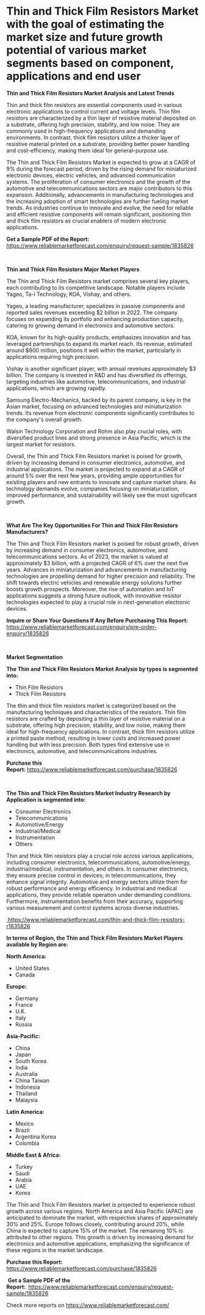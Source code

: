 <p><h1>Thin and Thick Film Resistors Market with the goal of estimating the market size and future growth potential of various market segments based on component, applications and end user</h1></p><p><strong>Thin and Thick Film Resistors Market Analysis and Latest Trends</strong></p>
<p><p>Thin and thick film resistors are essential components used in various electronic applications to control current and voltage levels. Thin film resistors are characterized by a thin layer of resistive material deposited on a substrate, offering high precision, stability, and low noise. They are commonly used in high-frequency applications and demanding environments. In contrast, thick film resistors utilize a thicker layer of resistive material printed on a substrate, providing better power handling and cost-efficiency, making them ideal for general-purpose use.</p><p>The Thin and Thick Film Resistors Market is expected to grow at a CAGR of 9% during the forecast period, driven by the rising demand for miniaturized electronic devices, electric vehicles, and advanced communication systems. The proliferation of consumer electronics and the growth of the automotive and telecommunications sectors are major contributors to this expansion. Additionally, advancements in manufacturing technologies and the increasing adoption of smart technologies are further fueling market trends. As industries continue to innovate and evolve, the need for reliable and efficient resistive components will remain significant, positioning thin and thick film resistors as crucial enablers of modern electronic applications.</p></p>
<p><strong>Get a Sample PDF of the Report:&nbsp;</strong> <a href="https://www.reliablemarketforecast.com/enquiry/request-sample/1835826?utm_campaign=1903&utm_medium=2&utm_source=Github&utm_content=ia&utm_term=31122024&utm_id=thin-and-thick-film-resistors">https://www.reliablemarketforecast.com/enquiry/request-sample/1835826</a></p>
<p>&nbsp;</p>
<p><strong>Thin and Thick Film Resistors Major Market Players</strong></p>
<p><p>The Thin and Thick Film Resistors market comprises several key players, each contributing to its competitive landscape. Notable players include Yageo, Ta-I Technology, KOA, Vishay, and others. </p><p>Yageo, a leading manufacturer, specializes in passive components and reported sales revenues exceeding $2 billion in 2022. The company focuses on expanding its portfolio and enhancing production capacity, catering to growing demand in electronics and automotive sectors.</p><p>KOA, known for its high-quality products, emphasizes innovation and has leveraged partnerships to expand its market reach. Its revenue, estimated around $800 million, positions it well within the market, particularly in applications requiring high precision.</p><p>Vishay is another significant player, with annual revenues approximately $3 billion. The company is invested in R&D and has diversified its offerings, targeting industries like automotive, telecommunications, and industrial applications, which are growing rapidly.</p><p>Samsung Electro-Mechanics, backed by its parent company, is key in the Asian market, focusing on advanced technologies and miniaturization trends. Its revenue from electronic components significantly contributes to the company's overall growth.</p><p>Walsin Technology Corporation and Rohm also play crucial roles, with diversified product lines and strong presence in Asia Pacific, which is the largest market for resistors.</p><p>Overall, the Thin and Thick Film Resistors market is poised for growth, driven by increasing demand in consumer electronics, automotive, and industrial applications. The market is projected to expand at a CAGR of around 5% over the next few years, providing ample opportunities for existing players and new entrants to innovate and capture market share. As technology demands evolve, companies focusing on miniaturization, improved performance, and sustainability will likely see the most significant growth.</p></p>
<p>&nbsp;</p>
<p><strong>What Are The Key Opportunities For Thin and Thick Film Resistors Manufacturers?</strong></p>
<p><p>The Thin and Thick Film Resistors market is poised for robust growth, driven by increasing demand in consumer electronics, automotive, and telecommunications sectors. As of 2023, the market is valued at approximately $3 billion, with a projected CAGR of 6% over the next five years. Advances in miniaturization and advancements in manufacturing technologies are propelling demand for higher precision and reliability. The shift towards electric vehicles and renewable energy solutions further boosts growth prospects. Moreover, the rise of automation and IoT applications suggests a strong future outlook, with innovative resistor technologies expected to play a crucial role in next-generation electronic devices.</p></p>
<p><strong>Inquire or Share Your Questions If Any Before Purchasing This Report:</strong> <a href="https://www.reliablemarketforecast.com/enquiry/pre-order-enquiry/1835826?utm_campaign=1903&utm_medium=2&utm_source=Github&utm_content=ia&utm_term=31122024&utm_id=thin-and-thick-film-resistors">https://www.reliablemarketforecast.com/enquiry/pre-order-enquiry/1835826</a></p>
<p>&nbsp;</p>
<p><strong>Market Segmentation</strong></p>
<p><strong>The Thin and Thick Film Resistors Market Analysis by types is segmented into:</strong></p>
<p><ul><li>Thin Film Resistors</li><li>Thick Film Resistors</li></ul></p>
<p><p>The thin and thick film resistors market is categorized based on the manufacturing techniques and characteristics of the resistors. Thin film resistors are crafted by depositing a thin layer of resistive material on a substrate, offering high precision, stability, and low noise, making them ideal for high-frequency applications. In contrast, thick film resistors utilize a printed paste method, resulting in lower costs and increased power handling but with less precision. Both types find extensive use in electronics, automotive, and telecommunications industries.</p></p>
<p><strong>Purchase this Report:&nbsp;</strong><a href="https://www.reliablemarketforecast.com/purchase/1835826?utm_campaign=1903&utm_medium=2&utm_source=Github&utm_content=ia&utm_term=31122024&utm_id=thin-and-thick-film-resistors">https://www.reliablemarketforecast.com/purchase/1835826</a></p>
<p>&nbsp;</p>
<p><strong>The Thin and Thick Film Resistors Market Industry Research by Application is segmented into:</strong></p>
<p><ul><li>Consumer Electronics</li><li>Telecommunications</li><li>Automotive/Energy</li><li>Industrial/Medical</li><li>Instrumentation</li><li>Others</li></ul></p>
<p><p>Thin and thick film resistors play a crucial role across various applications, including consumer electronics, telecommunications, automotive/energy, industrial/medical, instrumentation, and others. In consumer electronics, they ensure precise control in devices; in telecommunications, they enhance signal integrity. Automotive and energy sectors utilize them for robust performance and energy efficiency. In industrial and medical applications, they provide reliable operation under demanding conditions. Furthermore, instrumentation benefits from their accuracy, supporting various measurement and control systems across diverse industries.</p></p>
<p><a href="https://www.reliablemarketforecast.com/thin-and-thick-film-resistors-r1835826?utm_campaign=1903&utm_medium=2&utm_source=Github&utm_content=ia&utm_term=31122024&utm_id=thin-and-thick-film-resistors">&nbsp;https://www.reliablemarketforecast.com/thin-and-thick-film-resistors-r1835826</a></p>
<p><strong>In terms of Region, the Thin and Thick Film Resistors Market Players available by Region are:</strong></p>
<p>
    <p> <strong> North America: </strong>
        <ul>
            <li>United States</li>
            <li>Canada</li>
        </ul>
        </p> 
    <p> <strong> Europe: </strong>
        <ul>
            <li>Germany</li>
            <li>France</li>
            <li>U.K.</li>
            <li>Italy</li>
            <li>Russia</li>
        </ul>
        </p> 
    <p> <strong> Asia-Pacific: </strong>
        <ul>
            <li>China</li>
            <li>Japan</li>
            <li>South Korea</li>
            <li>India</li>
            <li>Australia</li>
            <li>China Taiwan</li>
            <li>Indonesia</li>
            <li>Thailand</li>
            <li>Malaysia</li>
        </ul>
        </p> 
    <p> <strong> Latin America: </strong>
        <ul>
            <li>Mexico</li>
            <li>Brazil</li>
            <li>Argentina Korea</li>
            <li>Colombia</li>
        </ul>
        </p> 
    <p> <strong> Middle East & Africa: </strong>
        <ul>
            <li>Turkey</li>
            <li>Saudi</li>
            <li>Arabia</li>
            <li>UAE</li>
            <li>Korea</li>
        </ul>
    </p>
    </p>
<p><p>The Thin and Thick Film Resistors market is projected to experience robust growth across various regions. North America and Asia Pacific (APAC) are anticipated to dominate the market, with respective shares of approximately 30% and 25%. Europe follows closely, contributing around 20%, while China is expected to capture 15% of the market. The remaining 10% is attributed to other regions. This growth is driven by increasing demand for electronics and automotive applications, emphasizing the significance of these regions in the market landscape.</p></p>
<p><strong>Purchase this Report: </strong><a href="https://www.reliablemarketforecast.com/purchase/1835826?utm_campaign=1903&utm_medium=2&utm_source=Github&utm_content=ia&utm_term=31122024&utm_id=thin-and-thick-film-resistors">https://www.reliablemarketforecast.com/purchase/1835826</a></p>
<p>&nbsp;<strong>Get a Sample PDF of the Report:&nbsp;&nbsp;</strong><a href="https://www.reliablemarketforecast.com/enquiry/request-sample/1835826?utm_campaign=1903&utm_medium=2&utm_source=Github&utm_content=ia&utm_term=31122024&utm_id=thin-and-thick-film-resistors">https://www.reliablemarketforecast.com/enquiry/request-sample/1835826</a></p>
<p><strong></strong></p>
<p>Check more reports on <a href="https://www.reliablemarketforecast.com/?utm_campaign=1903&utm_medium=2&utm_source=Github&utm_content=ia&utm_term=31122024&utm_id=thin-and-thick-film-resistors">https://www.reliablemarketforecast.com/</a></p>